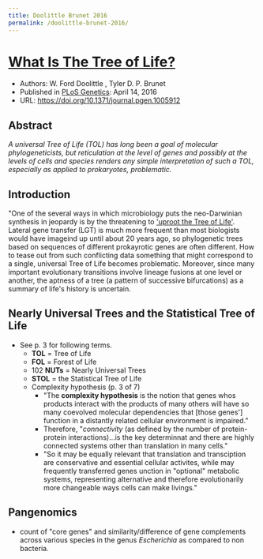 ```yaml
---
title: Doolittle Brunet 2016
permalink: /doolittle-brunet-2016/
---
```

# [What Is The Tree of Life?](https://doi.org/10.1371/journal.pgen.1005912) 
* Authors: W. Ford Doolittle , Tyler D. P. Brunet
* Published in [PLoS Genetics](https://en.wikipedia.org/wiki/PLOS_Genetics): April 14, 2016
* URL: https://doi.org/10.1371/journal.pgen.1005912

## Abstract
*A universal Tree of Life (TOL) has long been a goal of molecular phylogeneticists, but reticulation at the level of genes and possibly at the levels of cells and species renders any simple interpretation of such a TOL, especially as applied to prokaryotes, problematic.*

## Introduction

"One of the several ways in which microbiology puts the neo-Darwinian synthesis in jeopardy is by the threatening to ['uproot the Tree of Life'](https://www.newscientist.com/article/mg20126921-600-why-darwin-was-wrong-about-the-tree-of-life/). Lateral gene transfer (LGT) is much more frequent than most biologists would have imageind up until about 20 years ago, so phylogenetic trees based on sequences of different prokayrotic genes are often different. How to tease out from such conflicting data something that might correspond to a single, universal Tree of Life becomes problematic. Moreover, since many important evolutionary transitions involve lineage fusions at one level or another, the aptness of a tree (a pattern of successive bifurcations) as a summary of life's history is uncertain.


## Nearly Universal Trees and the Statistical Tree of Life
* See p. 3 for following terms.
	* **TOL** = Tree of Life
	* **FOL** = Forest of Life
	* 102 **NUTs** = Nearly Universal Trees
	* **STOL** = the Statistical Tree of Life
	* Complexity hypothesis (p. 3 of 7)
		* "The **complexity hypothesis** is the notion that genes whos products interact with the products of many others will have so many coevolved molecular dependencies that [those genes'] function in a distantly related cellular environment is impaired."
		* Therefore, "*connectivity* (as defined by the number of protein-protein interactions)...is the key determinnat and there are highly connected systems other than translation in many cells."
		* "So it may be equally relevant that translation and transciption are conservative and essential cellular activites, while may frequently transferred genes unction in "optional" metabolic systems, representing alternative and therefore evolutionarily more changeable ways cells can make livings."
	
## Pangenomics
* count of "core genes" and similarity/difference of gene complements across various species in the genus *Escherichia* as compared to non bacteria.
